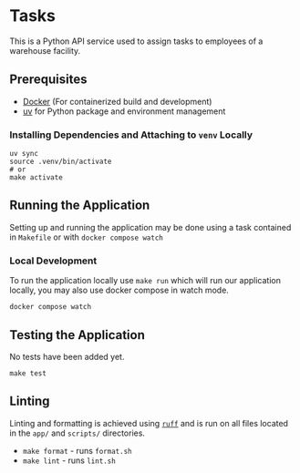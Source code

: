 # Tasks

This is a Python API service used to assign tasks to employees of a warehouse facility.

## Prerequisites

- [Docker](https://www.docker.com/) (For containerized build and development)
- [uv](https://docs.astral.sh/uv/) for Python package and environment management

### Installing Dependencies and Attaching to `venv` Locally

```shell
uv sync
source .venv/bin/activate
# or
make activate
```

## Running the Application

Setting up and running the application may be done using a task
contained in `Makefile` or with `docker compose watch`

### Local Development

To run the application locally use `make run` which will run our application locally,
you may also use docker compose in watch mode. 

```shell
docker compose watch
```

## Testing the Application

No tests have been added yet.

```shell
make test
```

## Linting

Linting and formatting is achieved using [`ruff`](https://docs.astral.sh/ruff/) and 
is run on all files located in the `app/` and `scripts/` directories.

- `make format` - runs `format.sh`
- `make lint` - runs `lint.sh`

